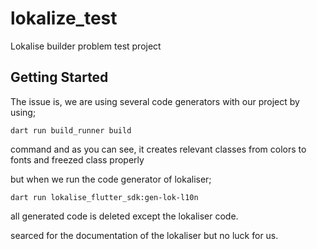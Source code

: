 # lokalize_test

Lokalise builder problem test project

## Getting Started

The issue is, we are using several code generators with our project by using; 

```shell
dart run build_runner build
```

command and as you can see, it creates relevant classes from colors to fonts and freezed class properly

but when we run the code generator of lokaliser;

```shell
dart run lokalise_flutter_sdk:gen-lok-l10n
```

all generated code is deleted except the lokaliser code. 

searced for the documentation of the lokaliser but no luck for us. 